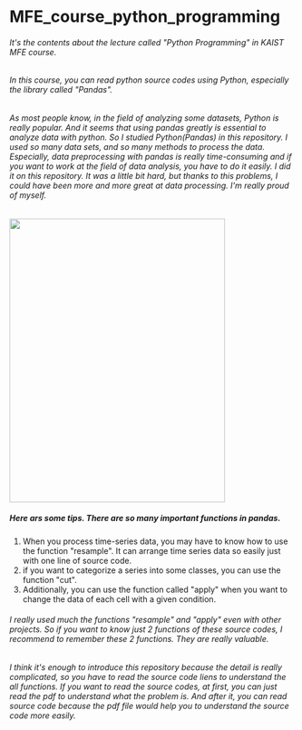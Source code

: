 # MFE_course_python_programming
###### It's the contents about the lecture called "Python Programming" in KAIST MFE course.

###### In this course, you can read python source codes using Python, especially the library called "Pandas".
###### As most people know, in the field of analyzing some datasets, Python is really popular. And it seems that using pandas greatly is essential to analyze data with python. So I studied Python(Pandas) in this repository. I used so many data sets, and so many methods to process the data. Especially, data preprocessing with pandas is really time-consuming and if you want to work at the field of data analysis, you have to do it easily. I did it on this repository. It was a little bit hard, but thanks to this problems, I could have been more and more great at data processing. I'm really proud of myself.

<img src="https://user-images.githubusercontent.com/44806420/128182382-c51faadf-64a0-40e4-b9c0-687f147c0f02.jpg"  width="380" height="500">

##### Here ars some tips. There are so many important functions in pandas. 
1. When you process time-series data, you may have to know how to use the function "resample". It can arrange time series data so easily just with one line of source code. 
2. if you want to categorize a series into some classes, you can use the function "cut". 
3. Additionally, you can use the function called "apply" when you want to change the data of each cell with a given condition. 
###### I really used much the functions "resample" and "apply" even with other projects. So if you want to know just 2 functions of these source codes, I recommend to remember these 2 functions. They are really valuable. 


###### I think it's enough to introduce this repository because the detail is really complicated, so you have to read the source code liens to understand the all functions. If you want to read the source codes, at first, you can just read the pdf to understand what the problem is. And after it, you can read source code because the pdf file would help you to understand the source code more easily.


